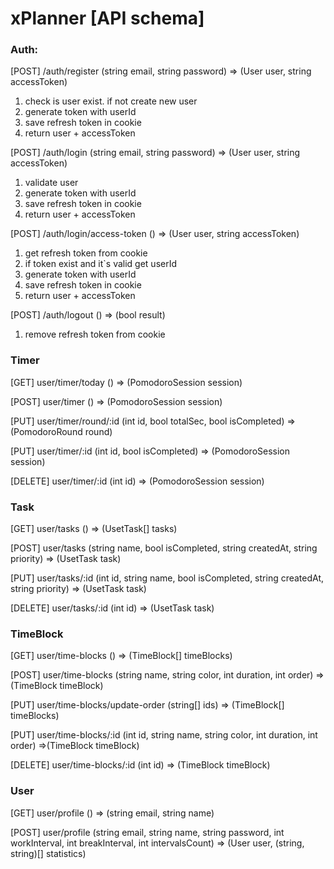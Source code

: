 # xPlanner [API schema]

### Auth:

[POST] /auth/register (string email, string password) => (User user, string accessToken)
1. check is user exist. if not create new user
2. generate token with userId
3. save refresh token in cookie
4. return user + accessToken 

[POST] /auth/login (string email, string password) => (User user, string accessToken)
1. validate user
2. generate token with userId
3. save refresh token in cookie
4. return user + accessToken 

[POST] /auth/login/access-token () => (User user, string accessToken)
1. get refresh token from cookie
2. if token exist and it`s valid get userId
3. generate token with userId
4. save refresh token in cookie
5. return user + accessToken 

[POST] /auth/logout () => (bool result)
1. remove refresh token from cookie

### Timer

[GET] user/timer/today () => (PomodoroSession session)

[POST] user/timer () => (PomodoroSession session)

[PUT] user/timer/round/:id (int id, bool totalSec, bool isCompleted) => (PomodoroRound round)

[PUT] user/timer/:id (int id, bool isCompleted) => (PomodoroSession session)

[DELETE] user/timer/:id (int id) => (PomodoroSession session)

### Task

[GET] user/tasks () => (UsetTask[] tasks)

[POST] user/tasks (string name, bool isCompleted, string createdAt, string priority) => (UsetTask task)

[PUT] user/tasks/:id (int id, string name, bool isCompleted, string createdAt, string priority) => (UsetTask task)

[DELETE] user/tasks/:id (int id) => (UsetTask task)

### TimeBlock

[GET] user/time-blocks () => (TimeBlock[] timeBlocks)

[POST] user/time-blocks (string name, string color, int duration, int order) => (TimeBlock timeBlock)

[PUT] user/time-blocks/update-order (string[] ids) => (TimeBlock[] timeBlocks)

[PUT] user/time-blocks/:id (int id, string name, string color, int duration, int order) =>(TimeBlock timeBlock)

[DELETE] user/time-blocks/:id (int id) => (TimeBlock timeBlock)

### User
[GET] user/profile () => (string email, string name)

[POST] user/profile (string email, string name, string password, int workInterval, int breakInterval, int intervalsCount) => (User user, (string, string)[] statistics)
